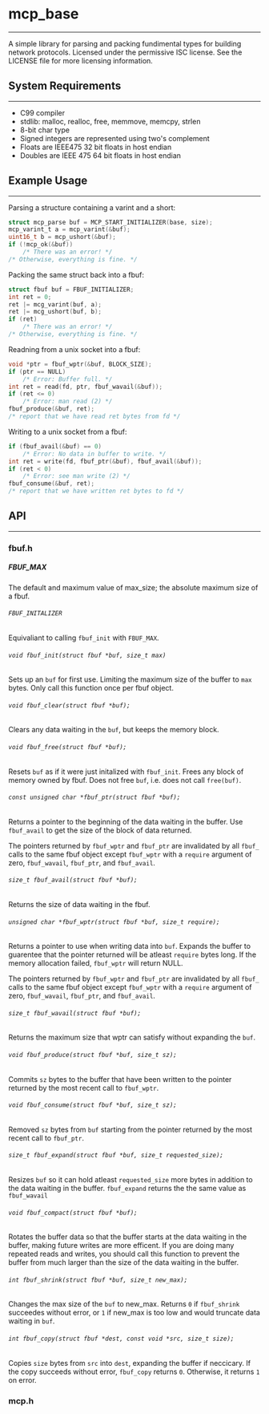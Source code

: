 # mcp_base
---
A simple library for parsing and packing fundimental types
for building network protocols. Licensed under the permissive ISC
license. See the LICENSE file for more licensing information.

## System Requirements
---
- C99 compiler
- stdlib: malloc, realloc, free, memmove, memcpy, strlen
- 8-bit char type
- Signed integers are represented using two's complement
- Floats are IEEE475 32 bit floats in host endian
- Doubles are IEEE 475 64 bit floats in host endian

## Example Usage
---
Parsing a structure containing a varint and a short:
```c
struct mcp_parse buf = MCP_START_INITIALIZER(base, size);
mcp_varint_t a = mcp_varint(&buf);
uint16_t b = mcp_ushort(&buf);
if (!mcp_ok(&buf))
	/* There was an error! */
/* Otherwise, everything is fine. */
```

Packing the same struct back into a fbuf:
```c
struct fbuf buf = FBUF_INITIALIZER;
int ret = 0;
ret |= mcg_varint(buf, a);
ret |= mcg_ushort(buf, b);
if (ret)
    /* There was an error! */
/* Otherwise, everything is fine. */
```

Readning from a unix socket into a fbuf:
```c
void *ptr = fbuf_wptr(&buf, BLOCK_SIZE);
if (ptr == NULL)
    /* Error: Buffer full. */
int ret = read(fd, ptr, fbuf_wavail(&buf));
if (ret <= 0)
    /* Error: man read (2) */
fbuf_produce(&buf, ret);
/* report that we have read ret bytes from fd */
```

Writing to a unix socket from a fbuf:
```c
if (fbuf_avail(&buf) == 0)
    /* Error: No data in buffer to write. */
int ret = write(fd, fbuf_ptr(&buf), fbuf_avail(&buf));
if (ret < 0)
    /* Error: see man write (2) */
fbuf_consume(&buf, ret);
/* report that we have written ret bytes to fd */
```

## API
---
### fbuf.h

##### FBUF_MAX
The default and maximum value of max_size; the absolute maximum size of a fbuf.

###### `FBUF_INITALIZER`
Equivaliant to calling `fbuf_init` with `FBUF_MAX`.

###### `void fbuf_init(struct fbuf *buf, size_t max)`
Sets up an `buf` for first use. Limiting the maximum size 
of the buffer to `max` bytes.
Only call this function once per fbuf object.

###### `void fbuf_clear(struct fbuf *buf);`
Clears any data waiting in the `buf`, but keeps the memory block.

###### `void fbuf_free(struct fbuf *buf);`
Resets `buf` as if it were just initalized with `fbuf_init`.
Frees any block of memory owned by fbuf. Does not free `buf`, i.e. does not call `free(buf)`.

###### `const unsigned char *fbuf_ptr(struct fbuf *buf);`
Returns a pointer to the beginning of the data waiting in the buffer.
Use `fbuf_avail` to get the size of the block of data returned.

The pointers returned by `fbuf_wptr` and `fbuf_ptr` are invalidated by all `fbuf_` calls to the same fbuf object except `fbuf_wptr` with a `require` argument of zero, `fbuf_wavail`, `fbuf_ptr`, and `fbuf_avail`.

###### `size_t fbuf_avail(struct fbuf *buf);`
Returns the size of data waiting in the fbuf.

###### `unsigned char *fbuf_wptr(struct fbuf *buf, size_t require);`
Returns a pointer to use when writing data into `buf`. 
Expands the buffer to guarentee that the pointer returned
will be atleast `require` bytes long. If the memory allocation
failed, `fbuf_wptr` will return NULL.

The pointers returned by `fbuf_wptr` and `fbuf_ptr` are invalidated by all `fbuf_` calls to the same fbuf object except `fbuf_wptr` with a `require` argument of zero, `fbuf_wavail`, `fbuf_ptr`, and `fbuf_avail`.

###### `size_t fbuf_wavail(struct fbuf *buf);`
Returns the maximum size that wptr can satisfy without expanding
the `buf`.

###### `void fbuf_produce(struct fbuf *buf, size_t sz);`
Commits `sz` bytes to the buffer that have been written to the
pointer returned by the most recent call to `fbuf_wptr`.

###### `void fbuf_consume(struct fbuf *buf, size_t sz);`
Removed `sz` bytes from `buf` starting from the pointer returned by
the most recent call to `fbuf_ptr`.

###### `size_t fbuf_expand(struct fbuf *buf, size_t requested_size);`
Resizes `buf` so it can hold atleast `requested_size` more bytes in addition to the
data waiting in the buffer. `fbuf_expand` returns the the same value as `fbuf_wavail`

###### `void fbuf_compact(struct fbuf *buf);`
Rotates the buffer data so that the buffer starts at the data waiting in the buffer,
making future writes are more efficent. If you are doing
many repeated reads and writes, you should call this function to prevent the
buffer from much larger than the size of the data waiting in the buffer.

###### `int fbuf_shrink(struct fbuf *buf, size_t new_max);`
Changes the max size of the `buf` to new_max. Returns `0` if `fbuf_shrink`
succeedes without error, or `1` if new_max is too low and would truncate
data waiting in `buf`.

###### `int fbuf_copy(struct fbuf *dest, const void *src, size_t size);`
Copies `size` bytes from `src` into `dest`, expanding the buffer if neccicary.
If the copy succeeds without error, `fbuf_copy` returns `0`.
Otherwise, it returns `1` on error.

### mcp.h

